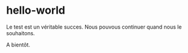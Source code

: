 # hello-world

 Le test est un véritable succes.
 Nous pouvous continuer quand nous le souhaitons.
 
 A bientôt.

